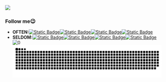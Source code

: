 <img src="https://readme-typing-svg.herokuapp.com?font=JetBrains+Mono&color=%23000000&height=60&lines=print(%22Hello+World!%22)">

### Follow me😉
- **OFTEN:**[![Static Badge](https://img.shields.io/badge/Github-black?style=for-the-badge)](https://github.com/1Haschwalth)[![Static Badge](https://img.shields.io/badge/爱发电-8A2BE2?style=for-the-badge)](https://afdian.net/a/Haschwalth15)[![Static Badge](https://img.shields.io/badge/bilibili-E84B85?style=for-the-badge)](https://space.bilibili.com/323328689?spm_id_from=333.1007.0.0)[![Static Badge](https://img.shields.io/badge/知乎-056DE8?style=for-the-badge)](https://www.zhihu.com/people/qian-meng-chu-wang)
- **SELDOM:**[![Static Badge](https://img.shields.io/badge/豆瓣-darkgreen?style=for-the-badge)](https://www.douban.com/people/269982048/?_i=0346849CkBMbRL,0346860CkBMbRL)[![Static Badge](https://img.shields.io/badge/机核GCORES-crimson?style=for-the-badge)](https://www.gcores.com/users/668790/bookmarks?tab=articles&page=1)[![Static Badge](https://img.shields.io/badge/CSDN-orangered?style=for-the-badge)](https://blog.csdn.net/Haschwalth_?type=collect)[![Static Badge](https://img.shields.io/badge/Gitee-crimson?style=for-the-badge)](https://gitee.com/Haschwalth1)
![0]("C:\Users\lenovo\Desktop\微信图片_20230730171049.jpg")
![snk](https://raw.githubusercontent.com/platane/snk/output/github-contribution-grid-snake-dark.svg)
